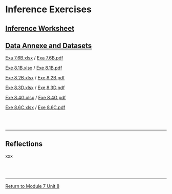 # Inference Exercises

## [Inference Worksheet](RMPP_Unit08_Worksheet.pdf)

## [Data Annexe and Datasets](RMPP_Unit08_Compulsory.md)

[Exa 7.6B.xlsx](RMPP_Unit07_Exa7.6B.xlsx) / [Exa 7.6B.pdf](RMPP_Unit07_Exa7.6B.pdf)<br>

[Exe 8.1B.xlsx](RMPP_Unit08_Exe8.1B.xlsx) / [Exe 8.1B.pdf](RMPP_Unit08_Exe8.1B.pdf)<br>

[Exe 8.2B.xlsx](RMPP_Unit08_Exe8.2B.xlsx) / [Exe 8.2B.pdf](RMPP_Unit08_Exe8.2B.pdf)<br>

[Exe 8.3D.xlsx](RMPP_Unit08_Exe8.3D.xlsx) / [Exe 8.3D.pdf](RMPP_Unit08_Exe8.3D.pdf)<br>

[Exe 8.4G.xlsx](RMPP_Unit08_Exe8.4G.xlsx) / [Exe 8.4G.pdf](RMPP_Unit08_Exe8.4G.pdf)<br>

[Exe 8.6C.xlsx](RMPP_Unit08_Exe8.6C.xlsx) / [Exe 8.6C.pdf](RMPP_Unit08_Exe8.6C.pdf)<br>

<br><br>

---


## Reflections
xxx

<br><br>

---

[Return to Module 7 Unit 8](RMPP_Unit08.md)
